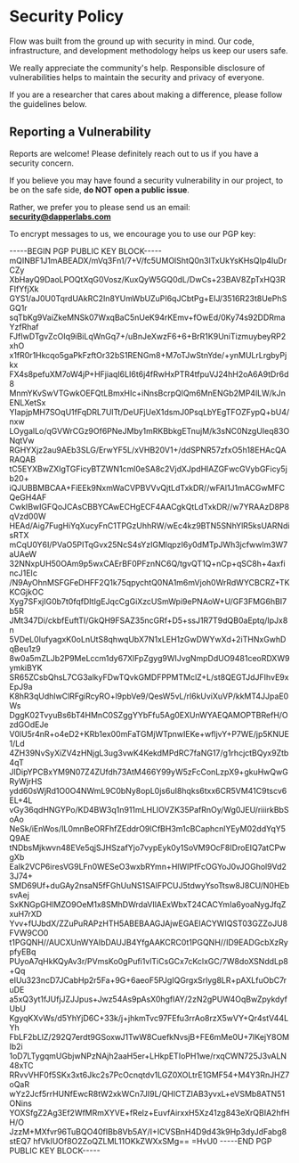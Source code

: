 # Security Policy

Flow was built from the ground up with security in mind.
Our code, infrastructure, and development methodology helps us keep our users safe.

We really appreciate the community's help.
Responsible disclosure of vulnerabilities helps to maintain the security and privacy of everyone.

If you are a researcher that cares about making a difference, please follow the guidelines below.

## Reporting a Vulnerability

Reports are welcome! Please definitely reach out to us if you have a security concern.

If you believe you may have found a security vulnerability in our project,
to be on the safe side, **do NOT open a public issue**.

Rather, we prefer you to please send us an email: **security@dapperlabs.com**

To encrypt messages to us, we encourage you to use our PGP key:

-----BEGIN PGP PUBLIC KEY BLOCK-----
mQINBF1J1mABEADX/mVq3Fn1/7+V/fc5UMOlShtQ0n3lTxUkYsKHsQIp4IuDrCZy
XbHayQ9DaoLPOQtXqG0Vosz/KuxQyW5GQ0dL/DwCs+23BAV8ZpTxHQ3RFIfYfjXk
GYS1/aJ0U0TqrdUAkRC2In8YUmWbUZuPI6qJCbtPg+EIJ/3516R23t8UePhSGQ1r
sqTbKg9VaiZkeMNSk07WxqBaC5nUeK94rKEmv+fOwEd/0Ky74s92DDRmaYzfRhaf
FJfIwDTgvZcOIq9iBiLqWnGq7+/uBnJeXwzF6+6+BrR1K9UniTizmuybeyRP2xhO
x1fR0r1Hkcqo5gaPkFzftOr32bS1RENGm8+M7oTJwStnYde/+ynMULrLrgbyPjkx
FX4s8pefuXM7oW4jP+HFjiaqI6LI6t6j4fRwHxPTR4tfpuVJ24hH2oA6A9tDr6d8
MnmYKvSwVTGwkOEFQtLBmxHIc+iNnsBcrpQlQm6MnENGb2MP4lLW/kJnENLXetSx
YIapjpMH7SOqU1fFqDRL7UlTt/DeUFjUeX1dsmJ0PsqLbYEgTFOZFypQ+bU4/nxw
LOygalLo/qGVWrCGz9Of6PNeJMby1mRKBbkgETnujM/k3sNC0NzgUIeq83ONqtVw
RGHYXjz2au9AEb3SLG/ErwYF5L/xVHB20V1+/ddSPNR57zfxO5h18EHAcQARAQAB
tC5EYXBwZXIgTGFicyBTZWN1cml0eSA8c2VjdXJpdHlAZGFwcGVybGFicy5jb20+
iQJUBBMBCAA+FiEEk9NxmWaCVPBVVvQjtLdTxkDR//wFAl1J1mACGwMFCQeGH4AF
CwkIBwIGFQoJCAsCBBYCAwECHgECF4AACgkQtLdTxkDR//w7YRAAzD8P8qVzd00W
HEAd/Aig7FugHiYqXucyFnC1TPGzUhhRW/wEc4kz9BTN5SNhYlR5ksUARNdisRTX
mCqU0Y6I/PVaO5PITqGvx25NcS4sYzIGMlqpzI6y0dMTpJWh3jcfwwlm3W7aUAeW
32NNxpUH50OAm9p5wxCAErBF0PFznNC6Q/tgvQT1Q+nCp+qSC8h+4axfincJ1EIc
/N9AyOhnMSFGFeDHFF2Q1k75qpychtQ0NA1m6mVjoh0WrRdWYCBCRZ+TKKCGjkOC
Xyg7SFxjIG0b7t0fqfDItIgEJqcCgGiXzcUSmWpi9ePNAoW+U/GF3FMG6hBI7b5R
JMt347Di/ckbfEuftTI/GkQH9FSAZ35ncGRf+D5+ssJ1R7T9dQB0aEptq/IpJx8n
5VDeL0IufyagxK0oLnUtS8qhwqUbX7N1xLEH1zGwDWYwXd+2iTHNxGwhDqBeu1z9
8w0a5mZLJb2P9MeLccm1dy67XlFpZgyg9WIJvgNmpDdUO9481ceoRDXW9ymkiBYK
SR65ZCsbQhsL7CG3alkyFDwTQvkGMDFPPMTMclZ+L/st8QEGTJdJFIhvE9xEpJ9a
K8hR3qUdhlwClRFgiRcyRO+l9pbVe9/QesW5vL/rl6kUviXuVP/kkMT4JJpaE0Ws
DggK02TvyuBs6bT4HMnC0SZggYYbFfu5Ag0EXUnWYAEQAMOPTBRefH/OzdGOdEJe
V0lU5r4nR+o4eD2+KRb1ex00mFaTGMjWTpnwIEKe+wfljvY+P7WE/jp5KNUE1/Ld
4ZH39NvSyXiZV4zHNjgL3ug3vwK4KekdMPdRC7faNG17/g1rhcjctBQyx9Ztb4qT
JlDipYPCBxYM9N07Z4ZUfdh73AtM466Y99yW5zFcConLzpX9+gkuHwQwGRyWjrHS
ydd60sWjRd1O0O4NWmL9C0bNy8opL0js6uI8hqks6txx6CR5VM41C9tscv6EL+4L
vGy36qdHNGYPo/KD4BW3q1n911mLHLlOVZK35PafRnOy/Wg0JEU/riiirkBbSoAo
NeSk/iEnWos/IL0mnBeORFhfZEddrO9lCfBH3m1cBCaphcnlYEyM02ddYqY5Q9AE
tNDbsMjkwvn48EVe5qjSJHSzafYjo7vypEyk0y1SoVM9OcF8IDroEIQ7atCPwgXb
EaIk2VCP6iresVG9LFn0WESeO3wxbRYmn+HlWIPfFcOGYoJ0vJOGhol9Vd23J74+
SMD69Uf+duGAy2nsaN5fFGhUuNS1SAlFPCUJ5tdwyYsoTtsw8J8CU/N0HEbsvAej
SxKNGpGHlMZO9OeM1x8SMhDWrdaVIlAExWbxT24CACYmIa6yoaNygJfqZxuH7rXD
Yvv+fUJbdX/ZZuPuRAPzHTH5ABEBAAGJAjwEGAEIACYWIQST03GZZoJU8FVW9CO0
t1PGQNH//AUCXUnWYAIbDAUJB4YfgAAKCRC0t1PGQNH//ID9EADGcbXzRypfyEBq
PUyoA7qHkKQyAv3r/PVmsKo0gPufi1vlTiCsGCx7cKclxGC/7W8doXSNddLp8+Qq
eIUu323ncD7JCabHp2r5Fa+9G+6aeoF5PJgIQGrgxSrlyg8LR+pAXLfuObC7ruDE
a5xQ3yt1fJUfjJZJJpus+Jwz54As9pAsX0hgflAY/2zN2gPUW4OqBwZpykdyfUbU
KgyqKXvWs/d5YhYjD6C+33k/j+jhkmTvc97FEfu3rrAo8rzX5wVY+Qr4stV44LYh
FbLF2bLlZ/292Q7erdt9GSoxwJ1TwW8CuefkNvsjB+FE6mMe0U+7IKejY8OMIb2i
1oD7LTygqmUGbjwNPzNAjh2aaH5er+LHkpETIoPH1we/rxqCWN725J3vALN48xTC
RRvvVHF0f5SKx3xt6Jkc2s7PcOcnqtdv1LGZ0XOLtrE1GMF54+M4Y3RnJHZ7oQaR
wYz2Jcf5rrHUNfEwcR8tW2xkWCn7JI9L/QHlCTZIAB3yvxL+eVSMb8ATN51ONins
YOXSfgZ2Ag3Ef2WfMRmXYVE+fRelz+EuvfAirxxH5Xz41zg843eXrQBIA2hfHH/O
JzzM+MXfvr96TuBQO40fIBb8Vb5AY/I+ICVSBnH4D9d43k9Hp3dyJdFabg8stEQ7
hfVklUOf8O2ZoQZLML11OKkZWXxSMg==
=HvU0
-----END PGP PUBLIC KEY BLOCK-----
